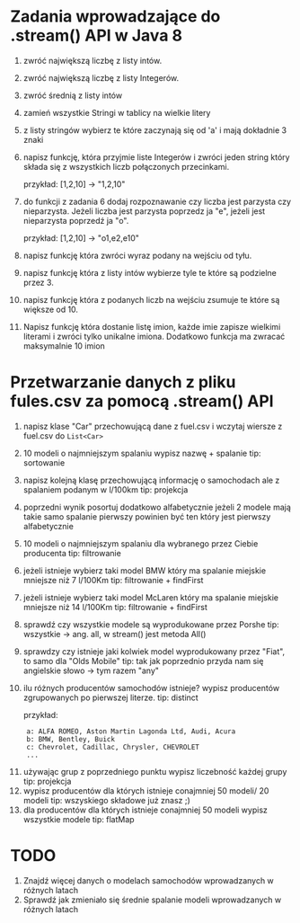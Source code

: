 # Zadania wprowadzające do .stream() API w Java 8

1. zwróć największą liczbę z listy intów.
2. zwróć największą liczbę z listy Integerów.
3. zwróć średnią z listy intów
4. zamień wszystkie Stringi w tablicy na wielkie litery
5. z listy stringów wybierz te które zaczynają się od 'a' i mają dokładnie 3 znaki
6. napisz funkcję, która przyjmie liste Integerów i zwróci jeden string który składa się z wszystkich liczb połączonych przecinkami.

    przykład: [1,2,10] -> "1,2,10"

7. do funkcji z zadania 6 dodaj rozpoznawanie czy liczba jest parzysta czy nieparzysta. Jeżeli liczba jest parzysta poprzedz ja "e", jeżeli jest nieparzysta poprzedź ja "o".

    przykład: [1,2,10] -> "o1,e2,e10"

8. napisz funkcję która zwróci wyraz podany na wejściu od tyłu.
9. napisz funkcję która z listy intów wybierze tyle te które są podzielne przez 3.
10. napisz funkcję która z podanych liczb na wejściu zsumuje te które są większe od 10.
11. Napisz funkcję która dostanie listę imion, każde imie zapisze wielkimi literami i zwróci tylko unikalne imiona. Dodatkowo funkcja ma zwracać maksymalnie 10 imion


# Przetwarzanie danych z pliku fules.csv za pomocą .stream() API

1. napisz klase "Car" przechowującą dane z fuel.csv i wczytaj wiersze z fuel.csv do `List<Car>`
2. 10 modeli o najmniejszym spalaniu
    wypisz nazwę + spalanie
    tip: sortowanie
3. napisz kolejną klasę przechowującą informację o samochodach ale z spalaniem podanym w l/100km
    tip: projekcja
4. poprzedni wynik posortuj dodatkowo alfabetycznie
    jeżeli 2 modele mają takie samo spalanie pierwszy powinien być ten który jest pierwszy alfabetycznie
5. 10 modeli o najmniejszym spalaniu dla wybranego przez Ciebie producenta
    tip: filtrowanie
6. jeżeli istnieje wybierz taki model BMW który ma spalanie miejskie mniejsze niż 7 l/100Km
    tip: filtrowanie + findFirst
7. jeżeli istnieje wybierz taki model McLaren który ma spalanie miejskie mniejsze niż 14 l/100Km
    tip: filtrowanie + findFirst
8. sprawdź czy wszystkie modele są wyprodukowane przez Porshe
    tip: wszystkie -> ang. all, w stream() jest metoda All()
9. sprawdzy czy istnieje jaki kolwiek model wyprodukowany przez "Fiat", to samo dla "Olds Mobile"
    tip: tak jak poprzednio przyda nam się angielskie słowo -> tym razem "any"
10. ilu różnych producentów samochodów istnieje?
    wypisz producentów zgrupowanych po pierwszej literze.
    tip: distinct

    przykład:
```
    a: ALFA ROMEO, Aston Martin Lagonda Ltd, Audi, Acura
    b: BMW, Bentley, Buick
    c: Chevrolet, Cadillac, Chrysler, CHEVROLET
    ...
```

11. używając grup z poprzedniego punktu wypisz liczebność każdej grupy
    tip: projekcja
12. wypisz producentów dla których istnieje conajmniej 50 modeli/ 20 modeli
    tip: wszyskiego składowe już znasz ;)
13. dla producentów dla których istnieje conajmniej 50 modeli wypisz wszystkie modele
    tip: flatMap

# TODO

1. Znajdź więcej danych o modelach samochodów wprowadzanych w różnych latach
2. Sprawdź jak zmieniało się średnie spalanie modeli wprowadzanych w różnych latach
